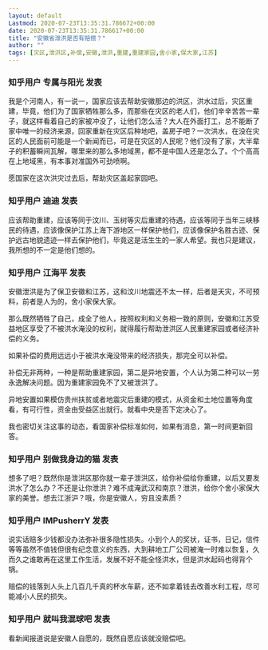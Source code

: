 ```yaml
---
layout: default
Lastmod: 2020-07-23T13:35:31.786672+00:00
date: 2020-07-23T13:35:31.786617+00:00
title: "安徽省泄洪是否有赔偿？"
author: ""
tags: [灾区,泄洪区,补偿,安徽,泄洪,重建,重建家园,舍小家,保大家,江苏]
---
```



    
### 知乎用户 专属与阳光 发表
    
我是个河南人，有一说一，国家应该去帮助安徽那边的洪区，洪水过后，灾区重建，毕竟，他们为了国家牺牲那么多，而那些在灾区的老人们，他们辛辛苦苦一辈子，就这样看着自己的家被冲没了，让他们怎么活？大人在外面打工，总不能断了家中唯一的经济来源，回家重新在灾区后种地吧，盖房子吧？一次洪水，在没在灾区的人民面前可能是一个新闻而已，可是在灾区的人民呢？他们没有了家，大半辈子的积蓄瞬间瓦解，哪里来的那么多地域黑，都不是中国人还是怎么了。个个高高在上地域黑，有本事对准国外可劲喷啊。

愿国家在这次洪灾过去后，帮助灾区盖起家园吧。
    
    
    
    
### 知乎用户 迪迪 发表
    
应该帮助重建，应该等同于汶川、玉树等灾后重建的待遇，应该等同于当年三峡移民的待遇，应该像保护江苏上海下游地区一样保护他们，应该像保护名胜古迹、保护远古地貌遗迹一样去保护他们，毕竟这是活生生的一家人希望。我也只是建议，我所想的不一定是他们想的。
    
    
    
    
### 知乎用户 江海平 发表
    
安徽泄洪是为了保卫安徽和江苏，这和汶川地震还不太一样，后者是天灾，不可预料，前者是人为的，舍小家保大家。

那么既然牺牲了自己，成全了他人，按照权利和义务相一致的原则，安徽和江苏受益地区享受了不被洪水淹没的权利，就得履行帮助泄洪区人民重建家园或者经济补偿的义务。

如果补偿的费用远远小于被洪水淹没带来的经济损失，那完全可以补偿。

补偿无非两种，一种是帮助重建家园，第二是异地安置，个人认为第二种可以一劳永逸解决问题。因为重建家园免不了又被泄洪了。

异地安置如果模仿贵州扶贫或者地震灾后重建的模式，从资金和土地位置等角度看，有可行性，资金由受益区出就行。就看中央是否下定决心了。

我也密切关注这事的动态，看国家补偿标准如何，如果有消息，第一时间更新回答。
    
    
    
    
### 知乎用户 别做我身边的猫 发表
    
想多了吧？既然你是泄洪区那你就一辈子泄洪区，给你补偿给你重建，以后又要发洪水了怎么办？不还是让你泄洪？难不成淹武汉和南京？泄洪，给你个舍小家保大家的美誉。想去江浙沪？哦，你是安徽人，穷且没素质？
    
    
    
    
### 知乎用户 IMPusherrY 发表
    
说实话赔多少钱都没办法弥补很多隐性损失。小到个人的奖状，证书，日记，信件等等虽然不值钱但很有纪念意义的东西，大到耕地工厂公司被淹一时难以恢复，久而久之谁敢再在这里工作生活，发展不好不能全怪洪水，但是洪水起码也得背个锅。

赔偿的钱落到人头上几百几千真的杯水车薪，还不如拿着钱去改善水利工程，尽可能减小人民的损失。
    
    
    
    
### 知乎用户 就叫我混球吧 发表
    
看新闻报道说是安徽人自愿的，既然自愿应该就没赔偿吧。
    
    
    

